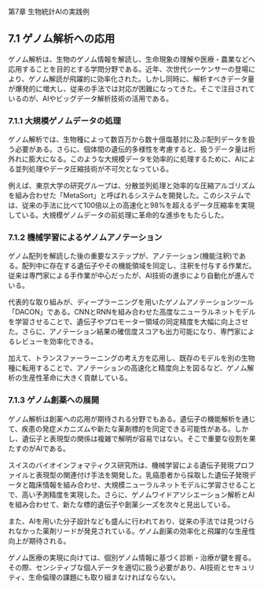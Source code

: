 第7章 生物統計AIの実践例

## 7.1 ゲノム解析への応用

ゲノム解析は、生物のゲノム情報を解読し、生命現象の理解や医療・農業などへ応用することを目的とする学問分野である。近年、次世代シーケンサーの登場により、ゲノム解読が飛躍的に効率化された。しかし同時に、解析すべきデータ量が爆発的に増大し、従来の手法では対応が困難になってきた。そこで注目されているのが、AIやビッグデータ解析技術の活用である。

### 7.1.1 大規模ゲノムデータの処理

ゲノム解析では、生物種によって数百万から数十億塩基対に及ぶ配列データを扱う必要がある。さらに、個体間の遺伝的多様性を考慮すると、扱うデータ量は桁外れに膨大になる。このような大規模データを効率的に処理するために、AIによる並列処理やデータ圧縮技術が不可欠となっている。

例えば、東京大学の研究グループは、分散並列処理と効率的な圧縮アルゴリズムを組み合わせた「MetaSort」と呼ばれるシステムを開発した。このシステムでは、従来の手法に比べて100倍以上の高速化と98%を超えるデータ圧縮率を実現している。大規模ゲノムデータの前処理に革命的な進歩をもたらした。

### 7.1.2 機械学習によるゲノムアノテーション

ゲノム配列を解読した後の重要なステップが、アノテーション(機能注釈)である。配列中に存在する遺伝子やその機能領域を同定し、注釈を付与する作業だ。従来は専門家による手作業が中心だったが、AI技術の進歩により自動化が進んでいる。

代表的な取り組みが、ディープラーニングを用いたゲノムアノテーションツール「DACON」である。CNNとRNNを組み合わせた高度なニューラルネットモデルを学習させることで、遺伝子やプロモーター領域の同定精度を大幅に向上させた。さらに、アノテーション結果の確信度スコアも出力可能になり、専門家によるレビューを効率化できる。

加えて、トランスファーラーニングの考え方を応用し、既存のモデルを別の生物種に転用することで、アノテーションの高速化と精度向上を図るなど、ゲノム解析の生産性革命に大きく貢献している。

### 7.1.3 ゲノム創薬への展開

ゲノム解析は創薬への応用が期待される分野でもある。遺伝子の機能解析を通じて、疾患の発症メカニズムや新たな薬剤標的を同定できる可能性がある。しかし、遺伝子と表現型の関係は複雑で解明が容易ではない。そこで重要な役割を果たすのがAIである。

スイスのバイオインフォマティクス研究所は、機械学習による遺伝子発現プロファイルと表現型の関連付け手法を開発した。乳癌患者から採取した遺伝子発現データと臨床情報を組み合わせ、大規模ニューラルネットモデルに学習させることで、高い予測精度を実現した。さらに、ゲノムワイドアソシエーション解析とAIを組み合わせて、新たな標的遺伝子や創薬シーズを次々と見出している。

また、AIを用いた分子設計なども盛んに行われており、従来の手法では見つけられなかった薬剤リードが発見されている。ゲノム創薬の効率化と飛躍的な生産性向上が期待される。

ゲノム医療の実現に向けては、個別ゲノム情報に基づく診断・治療が鍵を握る。その際、センシティブな個人データを適切に扱う必要があり、AI技術とセキュリティ、生命倫理の課題にも取り組まなければならない。